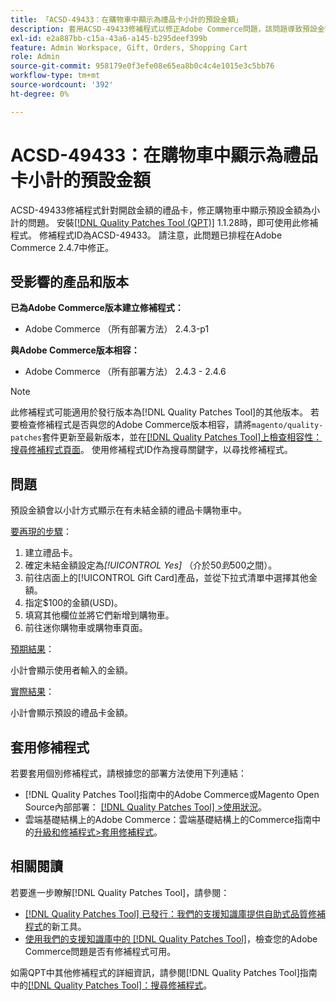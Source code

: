 ```yaml
---
title: 「ACSD-49433：在購物車中顯示為禮品卡小計的預設金額」
description: 套用ACSD-49433修補程式以修正Adobe Commerce問題，該問題導致預設金額在購物車中顯示為金額未結禮品卡的小計。
exl-id: e2a887bb-c15a-43a6-a145-b295deef399b
feature: Admin Workspace, Gift, Orders, Shopping Cart
role: Admin
source-git-commit: 958179e0f3efe08e65ea8b0c4c4e1015e3c5bb76
workflow-type: tm+mt
source-wordcount: '392'
ht-degree: 0%

---
```


# ACSD-49433：在購物車中顯示為禮品卡小計的預設金額

ACSD-49433修補程式針對開啟金額的禮品卡，修正購物車中顯示預設金額為小計的問題。 安裝[[!DNL Quality Patches Tool (QPT)]](/help/announcements/adobe-commerce-announcements/magento-quality-patches-released-new-tool-to-self-serve-quality-patches.md) 1.1.28時，即可使用此修補程式。 修補程式ID為ACSD-49433。 請注意，此問題已排程在Adobe Commerce 2.4.7中修正。

## 受影響的產品和版本

**已為Adobe Commerce版本建立修補程式：**

* Adobe Commerce （所有部署方法） 2.4.3-p1

**與Adobe Commerce版本相容：**

* Adobe Commerce （所有部署方法） 2.4.3 - 2.4.6

>[!NOTE]
>
>此修補程式可能適用於發行版本為[!DNL Quality Patches Tool]的其他版本。 若要檢查修補程式是否與您的Adobe Commerce版本相容，請將`magento/quality-patches`套件更新至最新版本，並在[[!DNL Quality Patches Tool]上檢查相容性：搜尋修補程式頁面](https://experienceleague.adobe.com/tools/commerce-quality-patches/index.html)。 使用修補程式ID作為搜尋關鍵字，以尋找修補程式。

## 問題

預設金額會以小計方式顯示在有未結金額的禮品卡購物車中。

<u>要再現的步驟</u>：

1. 建立禮品卡。
1. 確定未結金額設定為&#x200B;*[!UICONTROL Yes]* （介於$50到$500之間）。
1. 前往店面上的[!UICONTROL Gift Card]產品，並從下拉式清單中選擇其他金額。
1. 指定$100的金額(USD)。
1. 填寫其他欄位並將它們新增到購物車。
1. 前往迷你購物車或購物車頁面。

<u>預期結果</u>：

小計會顯示使用者輸入的金額。

<u>實際結果</u>：

小計會顯示預設的禮品卡金額。

## 套用修補程式

若要套用個別修補程式，請根據您的部署方法使用下列連結：

* [!DNL Quality Patches Tool]指南中的Adobe Commerce或Magento Open Source內部部署： [[!DNL Quality Patches Tool] >使用狀況](https://experienceleague.adobe.com/docs/commerce-operations/tools/quality-patches-tool/usage.html)。
* 雲端基礎結構上的Adobe Commerce：雲端基礎結構上的Commerce指南中的[升級和修補程式>套用修補程式](https://experienceleague.adobe.com/docs/commerce-cloud-service/user-guide/develop/upgrade/apply-patches.html)。

## 相關閱讀

若要進一步瞭解[!DNL Quality Patches Tool]，請參閱：

* [[!DNL Quality Patches Tool] 已發行：我們的支援知識庫提供自助式品質修補程式](/help/announcements/adobe-commerce-announcements/magento-quality-patches-released-new-tool-to-self-serve-quality-patches.md)的新工具。
* [使用我們的支援知識庫中的 [!DNL Quality Patches Tool]](/help/support-tools/patches-available-in-qpt-tool/check-patch-for-magento-issue-with-magento-quality-patches.md)，檢查您的Adobe Commerce問題是否有修補程式可用。

如需QPT中其他修補程式的詳細資訊，請參閱[!DNL Quality Patches Tool]指南中的[[!DNL Quality Patches Tool]：搜尋修補程式](https://experienceleague.adobe.com/tools/commerce-quality-patches/index.html)。
